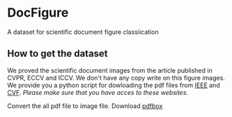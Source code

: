 # DocFigure

A dataset for scientific document figure classiication

## How to get the dataset

We proved the scientific document images from the article published in CVPR, ECCV and ICCV.
We don't have any copy write on this figure images.
We provide you a python script for dowloading the pdf files from [IEEE](https://ieeexplore.ieee.org/) and [CVF](http://openaccess.thecvf.com/menu.py).
_Please make sure that you have acces to these websites._

Convert the all pdf file to image file.
Download [pdfbox](http://mirrors.estointernet.in/apache/pdfbox/2.0.14/pdfbox-app-2.0.14.jar)
